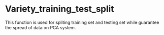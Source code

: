 # Variety_training_test_split
This function is used for spliting training set and testing set while guarantee the spread of data on PCA system.
